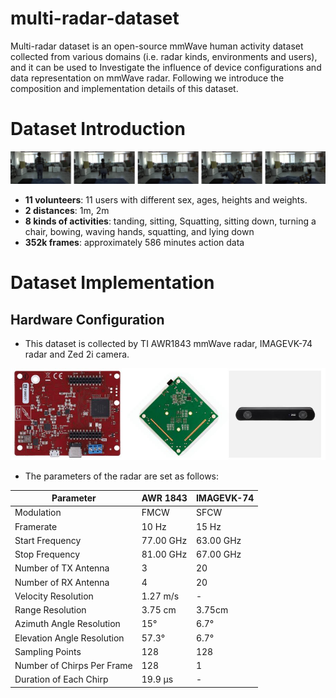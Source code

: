 # multi-radar-dataset

Multi-radar dataset is an open-source mmWave human activity dataset collected from various domains (i.e. radar kinds, environments and users), and it can be used to Investigate the influence of device configurations and data
representation on mmWave radar. Following we introduce the composition and implementation details of this dataset.

# Dataset Introduction

![Action of Liedownup](/liedown_camera.jpg)

- **11 volunteers**: 11 users with different sex, ages, heights and weights.
- **2 distances**: 1m, 2m
- **8 kinds of activities**: tanding, sitting, Squatting, sitting down, turning a chair, bowing, waving hands, squatting, and lying down
- **352k frames**: approximately 586 minutes action data


# Dataset Implementation

## Hardware Configuration

- This dataset is collected by TI AWR1843 mmWave radar, IMAGEVK-74 radar and Zed 2i camera.

![Devices](/devices.jpg)

- The parameters of the radar are set as follows:

| Parameter | AWR 1843 | IMAGEVK-74 |
|----------|----------|----------|
| Modulation | FMCW |SFCW |
| Framerate | 10 Hz | 15 Hz |
| Start Frequency | 77.00 GHz | 63.00 GHz |
| Stop Frequency | 81.00 GHz | 67.00 GHz |
| Number of TX Antenna | 3 | 20 |
| Number of RX Antenna | 4 | 20 |
| Velocity Resolution | 1.27 m/s | - |
| Range Resolution | 3.75 cm | 3.75cm |
| Azimuth Angle Resolution | 15° | 6.7° |
| Elevation Angle Resolution | 57.3° | 6.7° |
| Sampling Points | 128 | 128 |
| Number of Chirps Per Frame | 128 | 1 |
| Duration of Each Chirp | 19.9 μs | - |


